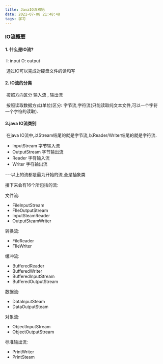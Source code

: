 ```yaml
---
title: JavaIO流初始
date: 2021-07-08 21:48:48
tags: 学习
---
```


### IO流概要

#### 1. 什么是IO流?

​	I: input O: output

​	通过IO可以完成对硬盘文件的读和写

#### 2. IO流的分类

​	按照方向区分 输入流 , 输出流

​	按照读取数据方式(单位)区分: 字节流,字符流(只能读取纯文本文件,可以一个字符一个字符的读取).

#### 3.java IO流类别

​	在java IO流中,以Stream结尾的就是字节流,以Reader/Writer结尾的就是字符流.

- InputStream 字节输入流
- OutputStream 字节输出流
- Reader 字符输入流
- Writer 字符输出流

---以上的流都是最为开始的流,全是抽象类

接下来会有16个所包括的流:

文件流:

- FileInputStream
- FIleOutputStream
- InputSteamReader
- OutputSteamWriter

转换流:

- FileReader
- FIleWriter

缓冲流:

- BufferedReader
- BufferedWriter
- BufferedInputStream
- BufferedOutputStream

数据流:

- DataInputSteam
- DataOutputSteam

对象流:

- ObjectInputStream
- ObjectOutputStream

标准输出流:

- PrintWriter
- PrintSteam

​	

​	